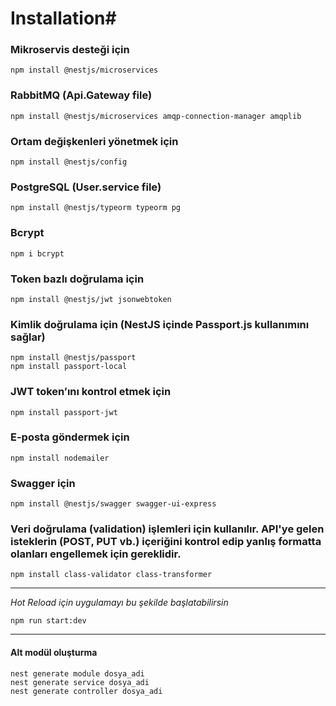 # Installation#

### Mikroservis desteği için
```
npm install @nestjs/microservices
```

### RabbitMQ (Api.Gateway file)
```
npm install @nestjs/microservices amqp-connection-manager amqplib
```

### Ortam değişkenleri yönetmek için
```
npm install @nestjs/config
```

### PostgreSQL (User.service file)
```
npm install @nestjs/typeorm typeorm pg
```

### Bcrypt
```
npm i bcrypt
```

### Token bazlı doğrulama için
```
npm install @nestjs/jwt jsonwebtoken
```

### Kimlik doğrulama için (NestJS içinde Passport.js kullanımını sağlar)
```
npm install @nestjs/passport
npm install passport-local
```

### JWT token’ını kontrol etmek için
```
npm install passport-jwt
```

### E-posta göndermek için
```
npm install nodemailer
```

### Swagger için
```
npm install @nestjs/swagger swagger-ui-express

```

### Veri doğrulama (validation) işlemleri için kullanılır. API'ye gelen isteklerin (POST, PUT vb.) içeriğini kontrol edip yanlış formatta olanları engellemek için gereklidir.
```
npm install class-validator class-transformer

```

---
_Hot Reload için uygulamayı bu şekilde başlatabilirsin_

```
npm run start:dev
```
---

#### Alt modül oluşturma
```
nest generate module dosya_adi
nest generate service dosya_adi
nest generate controller dosya_adi
```



